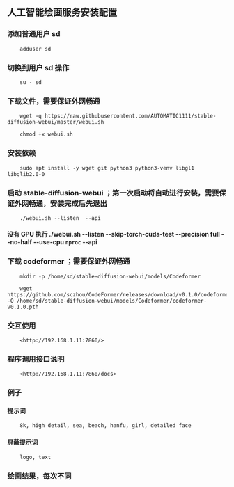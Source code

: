 
## 人工智能绘画服务安装配置


### 添加普通用户 sd

		adduser sd


### 切换到用户 sd 操作

		su - sd


### 下载文件，需要保证外网畅通

		wget -q https://raw.githubusercontent.com/AUTOMATIC1111/stable-diffusion-webui/master/webui.sh

		chmod +x webui.sh


### 安装依赖

		sudo apt install -y wget git python3 python3-venv libgl1 libglib2.0-0


### 启动 stable-diffusion-webui ；第一次启动将自动进行安装，需要保证外网畅通，安装完成后先退出

		./webui.sh --listen  --api

#### 没有 GPU 执行 ./webui.sh --listen  --skip-torch-cuda-test --precision full --no-half --use-cpu `nproc` --api


### 下载 codeformer ；需要保证外网畅通

		mkdir -p /home/sd/stable-diffusion-webui/models/Codeformer

		wget https://github.com/sczhou/CodeFormer/releases/download/v0.1.0/codeformer.pth -O /home/sd/stable-diffusion-webui/models/Codeformer/codeformer-v0.1.0.pth


### 交互使用

		<http://192.168.1.11:7860/>



### 程序调用接口说明 

		<http://192.168.1.11:7860/docs>


### 例子

#### 提示词

		8k, high detail, sea, beach, hanfu, girl, detailed face

#### 屏蔽提示词

		logo, text

### 绘画结果，每次不同


